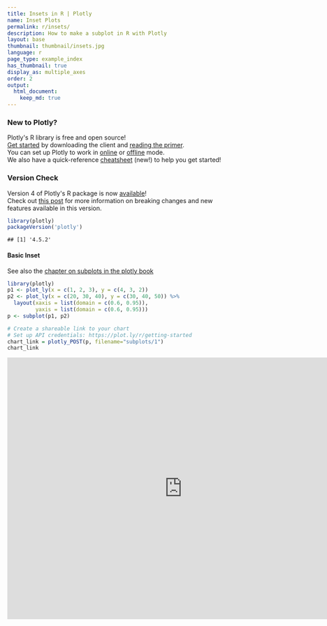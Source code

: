 ```yaml
---
title: Insets in R | Plotly
name: Inset Plots
permalink: r/insets/
description: How to make a subplot in R with Plotly
layout: base
thumbnail: thumbnail/insets.jpg
language: r
page_type: example_index
has_thumbnail: true
display_as: multiple_axes
order: 2
output:
  html_document:
    keep_md: true
---
```



### New to Plotly?

Plotly's R library is free and open source!<br>
[Get started](https://plot.ly/r/getting-started/) by downloading the client and [reading the primer](https://plot.ly/r/getting-started/).<br>
You can set up Plotly to work in [online](https://plot.ly/r/getting-started/#hosting-graphs-in-your-online-plotly-account) or [offline](https://plot.ly/r/offline/) mode.<br>
We also have a quick-reference [cheatsheet](https://images.plot.ly/plotly-documentation/images/r_cheat_sheet.pdf) (new!) to help you get started!

### Version Check

Version 4 of Plotly's R package is now [available](https://plot.ly/r/getting-started/#installation)!<br>
Check out [this post](http://moderndata.plot.ly/upgrading-to-plotly-4-0-and-above/) for more information on breaking changes and new features available in this version.

```r
library(plotly)
packageVersion('plotly')
```

```
## [1] '4.5.2'
```

#### Basic Inset

See also the [chapter on subplots in the plotly book](https://cpsievert.github.io/plotly_book/subplot.html)


```r
library(plotly)
p1 <- plot_ly(x = c(1, 2, 3), y = c(4, 3, 2))
p2 <- plot_ly(x = c(20, 30, 40), y = c(30, 40, 50)) %>%
  layout(xaxis = list(domain = c(0.6, 0.95)),
         yaxis = list(domain = c(0.6, 0.95)))
p <- subplot(p1, p2)

# Create a shareable link to your chart
# Set up API credentials: https://plot.ly/r/getting-started
chart_link = plotly_POST(p, filename="subplots/1")
chart_link
```

<iframe src="https://plot.ly/~RPlotBot/3936.embed" width="800" height="600" id="igraph" scrolling="no" seamless="seamless" frameBorder="0"> </iframe>
